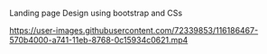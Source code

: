 Landing page Design using bootstrap and CSs

https://user-images.githubusercontent.com/72339853/116186467-570b4000-a741-11eb-8768-0c15934c0621.mp4
